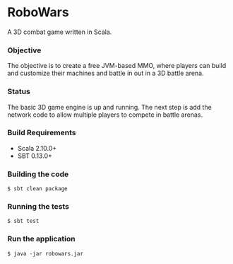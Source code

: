 # RoboWars

A 3D combat game written in Scala.

### Objective

The objective is to create a free JVM-based MMO, where players can build and customize their machines
and battle in out in a 3D battle arena.

### Status

The basic 3D game engine is up and running. The next step is add the network code to allow multiple players
to compete in battle arenas. 

### Build Requirements

* Scala 2.10.0+
* SBT 0.13.0+

### Building the code

    $ sbt clean package
      
### Running the tests

    $ sbt test    
    
### Run the application

	$ java -jar robowars.jar
